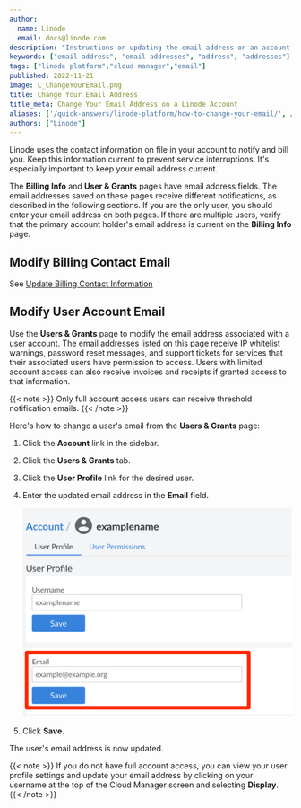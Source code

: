 ```yaml
---
author:
  name: Linode
  email: docs@linode.com
description: "Instructions on updating the email address on an account so that you can receive email notifications."
keywords: ["email address", "email addresses", "address", "addresses"]
tags: ["linode platform","cloud manager","email"]
published: 2022-11-21
image: L_ChangeYourEmail.png
title: Change Your Email Address
title_meta: Change Your Email Address on a Linode Account
aliases: ['/quick-answers/linode-platform/how-to-change-your-email/','/guides/how-to-change-your-email/']
authors: ["Linode"]
---
```


Linode uses the contact information on file in your account to notify and bill you. Keep this information current to prevent service interruptions. It's especially important to keep your email address current.

The **Billing Info** and **User & Grants** pages have email address fields. The email addresses saved on these pages receive different notifications, as described in the following sections. If you are the only user, you should enter your email address on both pages. If there are multiple users, verify that the primary account holder's email address is current on the **Billing Info** page.

## Modify Billing Contact Email

See [Update Billing Contact Information](/docs/products/platform/billing/guides/update-billing-contact-info/)

## Modify User Account Email

Use the **Users & Grants** page to modify the email address associated with a user account. The email addresses listed on this page receive IP whitelist warnings, password reset messages, and support tickets for services that their associated users have permission to access. Users with limited account access can also receive invoices and receipts if granted access to that information.

{{< note >}}
Only full account access users can receive threshold notification emails.
{{< /note >}}

Here's how to change a user's email from the **Users & Grants** page:

1. Click the **Account** link in the sidebar.
1. Click the **Users & Grants** tab.
1. Click the **User Profile** link for the desired user.
1. Enter the updated email address in the **Email** field.

    ![Modify the email address associated with your user account](accounts-my-profile-change-email.png "Modify the email address associated with your user account")

1. Click **Save**.

The user's email address is now updated.

{{< note >}}
If you do not have full account access, you can view your user profile settings and update your email address by clicking on your username at the top of the Cloud Manager screen and selecting **Display**.
{{< /note >}}